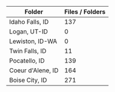 | Folder            |   Files / Folders |
|-------------------|-------------------|
| Idaho Falls, ID   |               137 |
| Logan, UT-ID      |                 0 |
| Lewiston, ID-WA   |                 0 |
| Twin Falls, ID    |                11 |
| Pocatello, ID     |               139 |
| Coeur d'Alene, ID |               164 |
| Boise City, ID    |               271 |